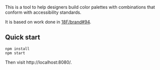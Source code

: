 This is a tool to help designers build color palettes with
combinations that conform with accessibility standards.

It is based on work done in [18F/brand#94][].

## Quick start

```
npm install
npm start
```

Then visit http://localhost:8080/.

[18F/brand#94]: https://github.com/18F/brand/pull/94
